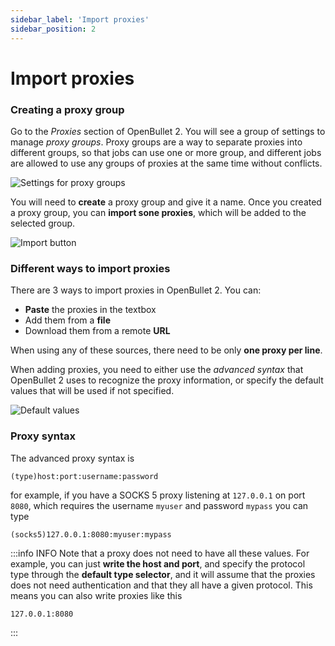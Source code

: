 ```yaml
---
sidebar_label: 'Import proxies'
sidebar_position: 2
---
```


# Import proxies

### Creating a proxy group
Go to the *Proxies* section of OpenBullet 2. You will see a group of settings to manage *proxy groups*. Proxy groups are a way to separate proxies into different groups, so that jobs can use one or more group, and different jobs are allowed to use any groups of proxies at the same time without conflicts.

![Settings for proxy groups](/img/proxies/proxy-group-settings.png)

You will need to **create** a proxy group and give it a name. Once you created a proxy group, you can **import sone proxies**, which will be added to the selected group.

![Import button](/img/proxies/import-proxies-button.png)

### Different ways to import proxies
There are 3 ways to import proxies in OpenBullet 2. You can:

- **Paste** the proxies in the textbox
- Add them from a **file**
- Download them from a remote **URL**

When using any of these sources, there need to be only **one proxy per line**.

When adding proxies, you need to either use the *advanced syntax* that OpenBullet 2 uses to recognize the proxy information, or specify the default values that will be used if not specified.

![Default values](/img/proxies/proxy-defaults.png)

### Proxy syntax
The advanced proxy syntax is

```text
(type)host:port:username:password
```

for example, if you have a SOCKS 5 proxy listening at `127.0.0.1` on port `8080`, which requires the username `myuser` and password `mypass` you can type

```text
(socks5)127.0.0.1:8080:myuser:mypass
```

:::info INFO
Note that a proxy does not need to have all these values. For example, you can just **write the host and port**, and specify the protocol type through the **default type selector**, and it will assume that the proxies does not need authentication and that they all have a given protocol. This means you can also write proxies like this

```text
127.0.0.1:8080
```
:::